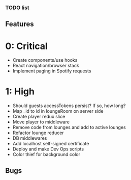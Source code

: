 ### TODO list

## Features
# 0: Critical
- Create components/use hooks
- React navigation/browser stack
- Implement paging in Spotify requests

# 1: High
- Should guests accessTokens persist? If so, how long?
- Map _id to id in loungeRoom on server side
- Create player redux slice
- Move player to middleware
- Remove code from lounges and add to active lounges
- Refactor lounge reducer
- DB middlewares
- Add localhost self-signed certificate
- Deploy and make Dev Ops scripts
- Color thief for background color

## Bugs
